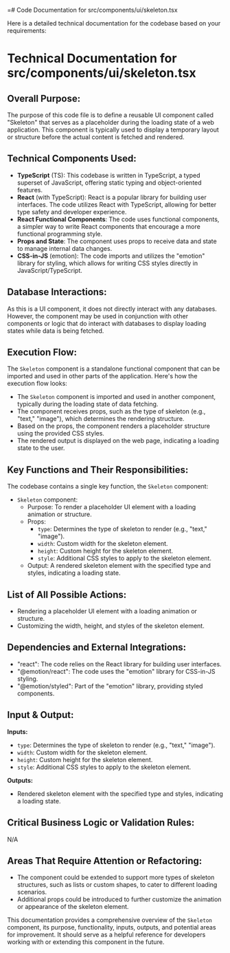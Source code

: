 =# Code Documentation for src/components/ui/skeleton.tsx

Here is a detailed technical documentation for the codebase based on your requirements:

# Technical Documentation for src/components/ui/skeleton.tsx

## Overall Purpose:
The purpose of this code file is to define a reusable UI component called "Skeleton" that serves as a placeholder during the loading state of a web application. This component is typically used to display a temporary layout or structure before the actual content is fetched and rendered.

## Technical Components Used:
- **TypeScript** (TS): This codebase is written in TypeScript, a typed superset of JavaScript, offering static typing and object-oriented features.
- **React** (with TypeScript): React is a popular library for building user interfaces. The code utilizes React with TypeScript, allowing for better type safety and developer experience.
- **React Functional Components**: The code uses functional components, a simpler way to write React components that encourage a more functional programming style.
- **Props and State**: The component uses props to receive data and state to manage internal data changes.
- **CSS-in-JS** (emotion): The code imports and utilizes the "emotion" library for styling, which allows for writing CSS styles directly in JavaScript/TypeScript.

## Database Interactions:
As this is a UI component, it does not directly interact with any databases. However, the component may be used in conjunction with other components or logic that do interact with databases to display loading states while data is being fetched.

## Execution Flow:
The `Skeleton` component is a standalone functional component that can be imported and used in other parts of the application. Here's how the execution flow looks:

- The `Skeleton` component is imported and used in another component, typically during the loading state of data fetching.
- The component receives props, such as the type of skeleton (e.g., "text," "image"), which determines the rendering structure.
- Based on the props, the component renders a placeholder structure using the provided CSS styles.
- The rendered output is displayed on the web page, indicating a loading state to the user.

## Key Functions and Their Responsibilities:
The codebase contains a single key function, the `Skeleton` component:

- `Skeleton` component:
  - Purpose: To render a placeholder UI element with a loading animation or structure.
  - Props:
    - `type`: Determines the type of skeleton to render (e.g., "text," "image").
    - `width`: Custom width for the skeleton element.
    - `height`: Custom height for the skeleton element.
    - `style`: Additional CSS styles to apply to the skeleton element.
  - Output: A rendered skeleton element with the specified type and styles, indicating a loading state.

## List of All Possible Actions:
- Rendering a placeholder UI element with a loading animation or structure.
- Customizing the width, height, and styles of the skeleton element.

## Dependencies and External Integrations:
- "react": The code relies on the React library for building user interfaces.
- "@emotion/react": The code uses the "emotion" library for CSS-in-JS styling.
- "@emotion/styled": Part of the "emotion" library, providing styled components.

## Input & Output:
**Inputs:**
- `type`: Determines the type of skeleton to render (e.g., "text," "image").
- `width`: Custom width for the skeleton element.
- `height`: Custom height for the skeleton element.
- `style`: Additional CSS styles to apply to the skeleton element.

**Outputs:**
- Rendered skeleton element with the specified type and styles, indicating a loading state.

## Critical Business Logic or Validation Rules:
N/A

## Areas That Require Attention or Refactoring:
- The component could be extended to support more types of skeleton structures, such as lists or custom shapes, to cater to different loading scenarios.
- Additional props could be introduced to further customize the animation or appearance of the skeleton element.

This documentation provides a comprehensive overview of the `Skeleton` component, its purpose, functionality, inputs, outputs, and potential areas for improvement. It should serve as a helpful reference for developers working with or extending this component in the future.
